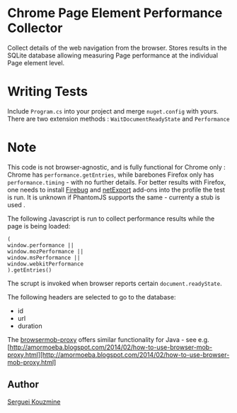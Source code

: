 Chrome Page Element Performance Collector
=========================================
Collect details of the web navigation from the browser. Stores results in the SQLite database allowing measuring  Page performance at the individual Page element level.

Writing Tests
=============

Include `Program.cs` into your project and merge `nuget.config` with yours. There are two extension methods : `WaitDocumentReadyState` and `Performance` 

Note
====

This code is not browser-agnostic, and is fully functional for Chrome only :  Chrome has `performance.getEntries`, while barebones Firefox only has `performance.timing` - with no further details. For better results with Firefox, one needs to install [Firebug](https://getfirebug.com/releases/) and [netExport](https://getfirebug.com/releases/netexport/) add-ons into the profile the test is run. It is unknown if PhantomJS supports the same - currenty a stub is used .


The following Javascript is run to collect performance results while the page is being loaded:

    (
    window.performance ||
    window.mozPerformance ||
    window.msPerformance ||
    window.webkitPerformance 
    ).getEntries() 
    
The scrupt is invoked when browser reports certain `document.readyState`.


The following headers are selected to go to the database:

 * id
 * url
 * duration 


The [browsermob-proxy](https://github.com/lightbody/browsermob-proxy) offers similar functionality for Java - see e.g. [http://amormoeba.blogspot.com/2014/02/how-to-use-browser-mob-proxy.html][http://amormoeba.blogspot.com/2014/02/how-to-use-browser-mob-proxy.html]


Author
------
[Serguei Kouzmine](kouzmine_serguei@yahoo.com)
